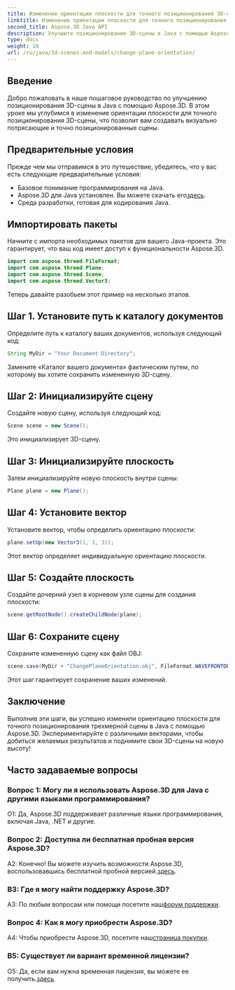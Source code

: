 ```yaml
---
title: Изменение ориентации плоскости для точного позиционирования 3D-сцены в Java
linktitle: Изменение ориентации плоскости для точного позиционирования 3D-сцены в Java
second_title: Aspose.3D Java API
description: Улучшите позиционирование 3D-сцены в Java с помощью Aspose.3D. Измените ориентацию плоскости для большей точности. Загрузите сейчас и получите захватывающий визуальный опыт.
type: docs
weight: 10
url: /ru/java/3d-scenes-and-models/change-plane-orientation/
---
```

## Введение

Добро пожаловать в наше пошаговое руководство по улучшению позиционирования 3D-сцены в Java с помощью Aspose.3D. В этом уроке мы углубимся в изменение ориентации плоскости для точного позиционирования 3D-сцены, что позволит вам создавать визуально потрясающие и точно позиционированные сцены.

## Предварительные условия

Прежде чем мы отправимся в это путешествие, убедитесь, что у вас есть следующие предварительные условия:

- Базовое понимание программирования на Java.
-  Aspose.3D для Java установлен. Вы можете скачать его[здесь](https://releases.aspose.com/3d/java/).
- Среда разработки, готовая для кодирования Java.

## Импортировать пакеты

Начните с импорта необходимых пакетов для вашего Java-проекта. Это гарантирует, что ваш код имеет доступ к функциональности Aspose.3D. 

```java
import com.aspose.threed.FileFormat;
import com.aspose.threed.Plane;
import com.aspose.threed.Scene;
import com.aspose.threed.Vector3;
```

Теперь давайте разобьем этот пример на несколько этапов.

## Шаг 1. Установите путь к каталогу документов

Определите путь к каталогу ваших документов, используя следующий код:

```java
String MyDir = "Your Document Directory";
```

Замените «Каталог вашего документа» фактическим путем, по которому вы хотите сохранить измененную 3D-сцену.

## Шаг 2: Инициализируйте сцену

Создайте новую сцену, используя следующий код:

```java
Scene scene = new Scene();
```

Это инициализирует 3D-сцену.

## Шаг 3: Инициализируйте плоскость

Затем инициализируйте новую плоскость внутри сцены:

```java
Plane plane = new Plane();
```

## Шаг 4: Установите вектор

Установите вектор, чтобы определить ориентацию плоскости:

```java
plane.setUp(new Vector3(1, 1, 3));
```

Этот вектор определяет индивидуальную ориентацию плоскости.

## Шаг 5: Создайте плоскость

Создайте дочерний узел в корневом узле сцены для создания плоскости:

```java
scene.getRootNode().createChildNode(plane);
```

## Шаг 6: Сохраните сцену

Сохраните измененную сцену как файл OBJ:

```java
scene.save(MyDir + "ChangePlaneOrientation.obj", FileFormat.WAVEFRONTOBJ);
```

Этот шаг гарантирует сохранение ваших изменений.

## Заключение

Выполнив эти шаги, вы успешно изменили ориентацию плоскости для точного позиционирования трехмерной сцены в Java с помощью Aspose.3D. Экспериментируйте с различными векторами, чтобы добиться желаемых результатов и поднимите свои 3D-сцены на новую высоту!


## Часто задаваемые вопросы

### Вопрос 1: Могу ли я использовать Aspose.3D для Java с другими языками программирования?

О1: Да, Aspose.3D поддерживает различные языки программирования, включая Java, .NET и другие.

### Вопрос 2: Доступна ли бесплатная пробная версия Aspose.3D?

А2: Конечно! Вы можете изучить возможности Aspose.3D, воспользовавшись бесплатной пробной версией.[здесь](https://releases.aspose.com/).

### В3: Где я могу найти поддержку Aspose.3D?

 A3: По любым вопросам или помощи посетите наш[форум поддержки](https://forum.aspose.com/c/3d/18).

### Вопрос 4: Как я могу приобрести Aspose.3D?

 A4: Чтобы приобрести Aspose.3D, посетите наш[страница покупки](https://purchase.aspose.com/buy).

### В5: Существует ли вариант временной лицензии?

 О5: Да, если вам нужна временная лицензия, вы можете ее получить.[здесь](https://purchase.aspose.com/temporary-license/).